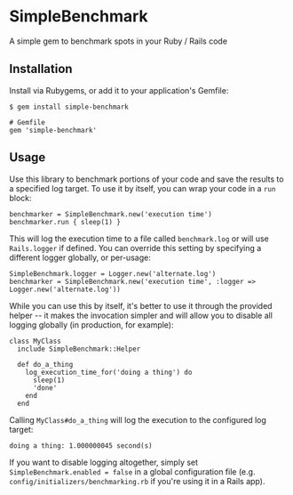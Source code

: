 # SimpleBenchmark

A simple gem to benchmark spots in your Ruby / Rails code

## Installation

Install via Rubygems, or add it to your application's Gemfile:

    $ gem install simple-benchmark
    
    # Gemfile
    gem 'simple-benchmark'

## Usage

Use this library to benchmark portions of your code and save the results to a specified log target.  To use it by itself, you can wrap your code in a `run` block:

    benchmarker = SimpleBenchmark.new('execution time')
    benchmarker.run { sleep(1) }

This will log the execution time to a file called `benchmark.log` or will use `Rails.logger` if defined.  You can override this setting by specifying a different logger globally, or per-usage:

    SimpleBenchmark.logger = Logger.new('alternate.log')
    benchmarker = SimpleBenchmark.new('execution time', :logger => Logger.new('alternate.log'))
    
While you can use this by itself, it's better to use it through the provided helper -- it makes the invocation simpler and will allow you to disable all logging globally (in production, for example):

    class MyClass
      include SimpleBenchmark::Helper
      
      def do_a_thing
        log_execution_time_for('doing a thing') do
          sleep(1)
          'done'
        end
      end

Calling `MyClass#do_a_thing` will log the execution to the configured log target:

    doing a thing: 1.000000045 second(s)

If you want to disable logging altogether, simply set `SimpleBenchmark.enabled = false` in a global configuration file (e.g. `config/initializers/benchmarking.rb` if you're using it in a Rails app).

    

